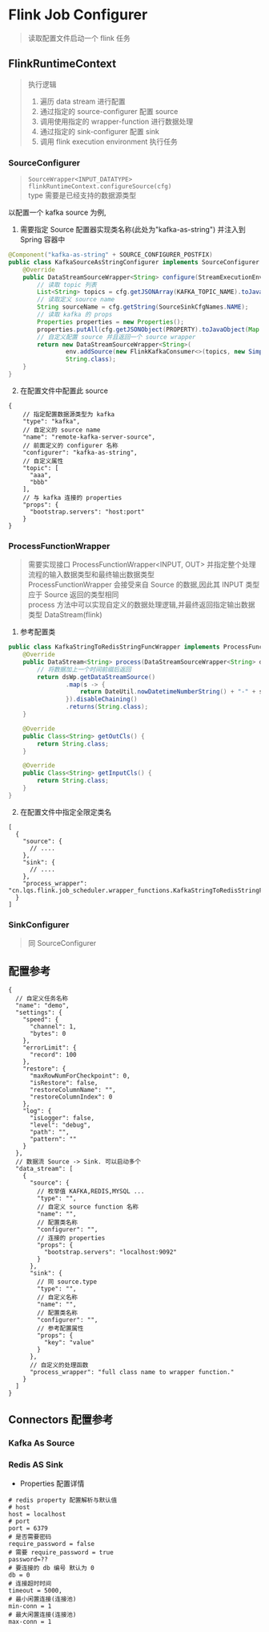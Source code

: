 # Flink Job Configurer
> 读取配置文件启动一个 flink 任务

## FlinkRuntimeContext
> 执行逻辑
> 1. 遍历 data stream 进行配置
> 2. 通过指定的 source-configurer 配置 source
> 3. 调用使用指定的 wrapper-function 进行数据处理
> 4. 通过指定的 sink-configurer 配置 sink
> 5. 调用 flink execution environment 执行任务

### SourceConfigurer
> <code>SourceWrapper<INPUT_DATATYPE> flinkRuntimeContext.configureSource(cfg)</code>  
> type 需要是已经支持的数据源类型

以配置一个 kafka source 为例,
1. 需要指定 Source 配置器实现类名称(此处为"kafka-as-string") 并注入到 Spring 容器中 
```java
@Component("kafka-as-string" + SOURCE_CONFIGURER_POSTFIX)
public class KafkaSourceAsStringConfigurer implements SourceConfigurer {
    @Override
    public DataStreamSourceWrapper<String> configure(StreamExecutionEnvironment env, JSONObject cfg) {
        // 读取 topic 列表
        List<String> topics = cfg.getJSONArray(KAFKA_TOPIC_NAME).toJavaList(String.class);
        // 读取定义 source name
        String sourceName = cfg.getString(SourceSinkCfgNames.NAME);
        // 读取 kafka 的 props
        Properties properties = new Properties();
        properties.putAll(cfg.getJSONObject(PROPERTY).toJavaObject(Map.class));
        // 自定义配置 source 并且返回一个 source wrapper
        return new DataStreamSourceWrapper<String>(
                env.addSource(new FlinkKafkaConsumer<>(topics, new SimpleStringSchema(), properties), sourceName),
                String.class);
    }
}
```
2. 在配置文件中配置此 source
```json5
{
    // 指定配置数据源类型为 kafka
    "type": "kafka",
    // 自定义的 source name
    "name": "remote-kafka-server-source",
    // 前面定义的 configurer 名称 
    "configurer": "kafka-as-string",
    // 自定义属性
    "topic": [
      "aaa",
      "bbb"
    ],
    // 与 kafka 连接的 properties
    "props": {
      "bootstrap.servers": "host:port"
    }
}
```

### ProcessFunctionWrapper
> 需要实现接口 ProcessFunctionWrapper<INPUT, OUT> 并指定整个处理流程的输入数据类型和最终输出数据类型  
> ProcessFunctionWrapper 会接受来自 Source 的数据,因此其 INPUT 类型应于 Source 返回的类型相同  
> process 方法中可以实现自定义的数据处理逻辑,并最终返回指定输出数据类型 DataStream<OUT>(flink)

1. 参考配置类
```java
public class KafkaStringToRedisStringFuncWrapper implements ProcessFunctionWrapper<String, String> {
    @Override
    public DataStream<String> process(DataStreamSourceWrapper<String> dsWp) {
        // 将数据加上一个时间前缀后返回
        return dsWp.getDataStreamSource()
                .map(s -> {
                    return DateUtil.nowDatetimeNumberString() + "-" + s.toLowerCase(Locale.CHINA);
                }).disableChaining()
                .returns(String.class);
    }

    @Override
    public Class<String> getOutCls() {
        return String.class;
    }

    @Override
    public Class<String> getInputCls() {
        return String.class;
    }
}
```
2. 在配置文件中指定全限定类名
```json5
[
  {
    "source": {
      // ....
    },
    "sink": {
      // ....
    },
    "process_wrapper": "cn.lqs.flink.job_scheduler.wrapper_functions.KafkaStringToRedisStringFuncWrapper"
  }
]
```


### SinkConfigurer
> 同 SourceConfigurer



## 配置参考
```json5
{
  // 自定义任务名称
  "name": "demo",
  "settings": {
    "speed": {
      "channel": 1,
      "bytes": 0
    },
    "errorLimit": {
      "record": 100
    },
    "restore": {
      "maxRowNumForCheckpoint": 0,
      "isRestore": false,
      "restoreColumnName": "",
      "restoreColumnIndex": 0
    },
    "log": {
      "isLogger": false,
      "level": "debug",
      "path": "",
      "pattern": ""
    }
  },
  // 数据流 Source -> Sink. 可以启动多个
  "data_stream": [
    {
      "source": {
        // 枚举值 KAFKA,REDIS,MYSQL ...
        "type": "",
        // 自定义 source function 名称
        "name": "",
        // 配置类名称
        "configurer": "",
        // 连接的 properties
        "props": {
          "bootstrap.servers": "localhost:9092"
        }
      },
      "sink": {
        // 同 source.type
        "type": "",
        // 自定义名称
        "name": "",
        // 配置类名称
        "configurer": "",
        // 参考配置属性
        "props": {
          "key": "value"
        }
      },
      // 自定义的处理函数
      "process_wrapper": "full class name to wrapper function."
    }
  ]
}
```


## Connectors 配置参考

### Kafka As Source


### Redis AS Sink

- Properties 配置详情  
```properties
# redis property 配置解析与默认值
# host
host = localhost
# port
port = 6379
# 是否需要密码
require_password = false
# 需要 require_password = true
password=??
# 要连接的 db 编号 默认为 0
db = 0
# 连接超时时间
timeout = 5000,
# 最小闲置连接(连接池)
min-conn = 1
# 最大闲置连接(连接池)
max-conn = 1
```